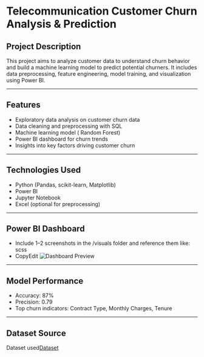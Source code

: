 # Telecommunication Customer Churn Analysis & Prediction
## Project Description
This project aims to analyze customer data to understand churn behavior and build a machine learning model to predict potential churners. It includes data preprocessing, feature engineering, model training, and visualization using Power BI.
________________________________________

## Features
- Exploratory data analysis on customer churn data
- Data cleaning and preprocessing with SQL
-	Machine learning model ( Random Forest)
-	Power BI dashboard for churn trends
-	Insights into key factors driving customer churn
________________________________________
## Technologies Used
- Python (Pandas, scikit-learn, Matplotlib)
- Power BI
- Jupyter Notebook
- Excel (optional for preprocessing)
________________________________________
## Power BI Dashboard
- Include 1–2 screenshots in the /visuals folder and reference them like:
scss
- CopyEdit
![Dashboard Preview](visuals/dashboard_sample.png)
________________________________________
## Model Performance

- Accuracy: 87%
- Precision: 0.79
- Top churn indicators: Contract Type, Monthly Charges, Tenure
________________________________________
## Dataset Source
Dataset used<a href="https://github.com/Onkar41/Telecommunication-Customer-Churn-Analysis-Prediction/blob/main/Customer_Chrun_Analysis/Data/Customer_Data.csv" >Dataset</a>
